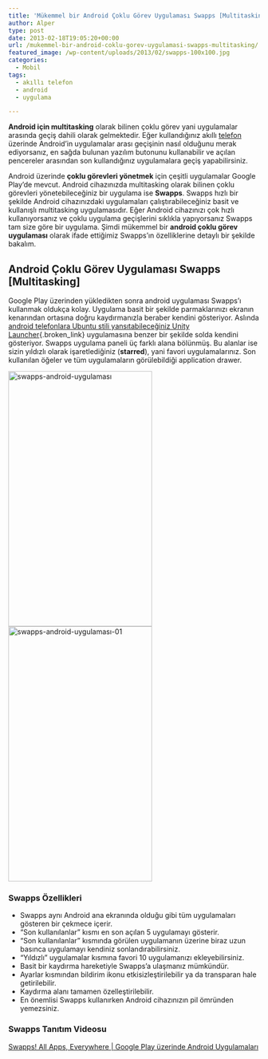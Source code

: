 ```yaml
---
title: 'Mükemmel bir Android Çoklu Görev Uygulaması Swapps [Multitasking]'
author: Alper
type: post
date: 2013-02-18T19:05:20+00:00
url: /mukemmel-bir-android-coklu-gorev-uygulamasi-swapps-multitasking/
featured_image: /wp-content/uploads/2013/02/swapps-100x100.jpg
categories:
  - Mobil
tags:
  - akıllı telefon
  - android
  - uygulama

---
```

**Android için multitasking** olarak bilinen çoklu görev yani uygulamalar arasında geçiş dahili olarak gelmektedir. Eğer kullandığınız akıllı [telefon][1] üzerinde Android&#8217;in uygulamalar arası geçişinin nasıl olduğunu merak ediyorsanız, en sağda bulunan yazılım butonunu kullanabilir ve açılan pencereler arasından son kullandığınız uygulamalara geçiş yapabilirsiniz.

Android üzerinde **çoklu görevleri yönetmek** için çeşitli uygulamalar Google Play&#8217;de mevcut. Android cihazınızda multitasking olarak bilinen çoklu görevleri yönetebileceğiniz bir uygulama ise **Swapps**. Swapps hızlı bir şekilde Android cihazınızdaki uygulamaları çalıştırabileceğiniz basit ve kullanışlı multitasking uygulamasıdır. Eğer Android cihazınızı çok hızlı kullanıyorsanız ve çoklu uygulama geçişlerini sıklıkla yapıyorsanız Swapps tam size göre bir uygulama. Şimdi mükemmel bir **android çoklu görev uygulaması** olarak ifade ettiğimiz Swapps&#8217;ın özelliklerine detaylı bir şekilde bakalım.

## Android Çoklu Görev Uygulaması Swapps [Multitasking]

Google Play üzerinden yükledikten sonra android uygulaması Swapps&#8217;ı kullanmak oldukça kolay. Uygulama basit bir şekilde parmaklarınızı ekranın kenarından ortasına doğru kaydırmanızla beraber kendini gösteriyor. Aslında [android telefonlara Ubuntu stili yansıtabileceğiniz Unity Launcher][2]{.broken_link} uygulamasına benzer bir şekilde solda kendini gösteriyor. Swapps uygulama paneli üç farklı alana bölünmüş. Bu alanlar ise sizin yıldızlı olarak işaretlediğiniz (**starred**), yani favori uygulamalarınız. Son kullanılan öğeler ve tüm uygulamaların görülebildiği application drawer.

<img class="alignnone size-full wp-image-12067" alt="swapps-android-uygulaması" src="https://www.murekkep.org/wp-content/uploads/2013/02/swapps-android-uygulaması.jpg" width="288" height="512" srcset="https://www.murekkep.org/wp-content/uploads/2013/02/swapps-android-uygulaması.jpg 288w, https://www.murekkep.org/wp-content/uploads/2013/02/swapps-android-uygulaması-225x400.jpg 225w, https://www.murekkep.org/wp-content/uploads/2013/02/swapps-android-uygulaması-28x50.jpg 28w, https://www.murekkep.org/wp-content/uploads/2013/02/swapps-android-uygulaması-56x100.jpg 56w, https://www.murekkep.org/wp-content/uploads/2013/02/swapps-android-uygulaması-112x200.jpg 112w, https://www.murekkep.org/wp-content/uploads/2013/02/swapps-android-uygulaması-171x305.jpg 171w" sizes="(max-width: 288px) 100vw, 288px" /><img class="alignnone size-full wp-image-12068" alt="swapps-android-uygulaması-01" src="https://www.murekkep.org/wp-content/uploads/2013/02/swapps-android-uygulaması-01.jpg" width="288" height="512" srcset="https://www.murekkep.org/wp-content/uploads/2013/02/swapps-android-uygulaması-01.jpg 288w, https://www.murekkep.org/wp-content/uploads/2013/02/swapps-android-uygulaması-01-225x400.jpg 225w, https://www.murekkep.org/wp-content/uploads/2013/02/swapps-android-uygulaması-01-28x50.jpg 28w, https://www.murekkep.org/wp-content/uploads/2013/02/swapps-android-uygulaması-01-56x100.jpg 56w, https://www.murekkep.org/wp-content/uploads/2013/02/swapps-android-uygulaması-01-112x200.jpg 112w, https://www.murekkep.org/wp-content/uploads/2013/02/swapps-android-uygulaması-01-171x305.jpg 171w" sizes="(max-width: 288px) 100vw, 288px" /> 

### Swapps Özellikleri

  * Swapps aynı Android ana ekranında olduğu gibi tüm uygulamaları gösteren bir çekmece içerir.
  * &#8220;Son kullanılanlar&#8221; kısmı en son açılan 5 uygulamayı gösterir.
  * &#8220;Son kullanılanlar&#8221; kısmında görülen uygulamanın üzerine biraz uzun basınca uygulamayı kendiniz sonlandırabilirsiniz.
  * &#8220;Yıldızlı&#8221; uygulamalar kısmına favori 10 uygulamanızı ekleyebilirsiniz.
  * Basit bir kaydırma hareketiyle Swapps&#8217;a ulaşmanız mümkündür.
  * Ayarlar kısmından bildirim ikonu etkisizleştirilebilir ya da transparan hale getirilebilir.
  * Kaydırma alanı tamamen özelleştirilebilir.
  * En önemlisi Swapps kullanırken Android cihazınızın pil ömründen yemezsiniz.

### Swapps Tanıtım Videosu



<a title="swapps multitasking android uygulaması" href="https://play.google.com/store/apps/details?id=com.schiztech.swapps" rel="external dofollow" class="broken_link">Swapps! All Apps, Everywhere | Google Play üzerinde Android Uygulamaları</a>

 [1]: https://www.murekkep.org/telefon "telefon"
 [2]: https://www.murekkep.org/unity-launcher-uygulamasi-ile-android-telefonlara-ubuntu-stilini-yansitin-12033 "unity launcher android ubuntu phone "